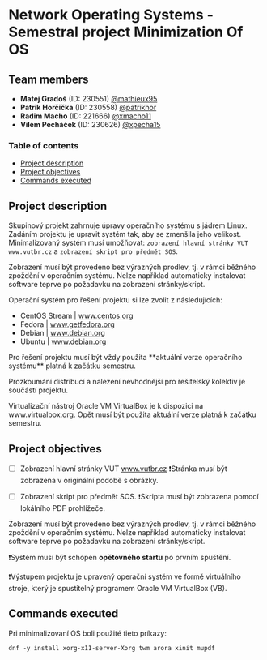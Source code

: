 # Network Operating Systems - Semestral project Minimization Of OS

## Team members

* **Matej Gradoš** (ID: 230551) [@mathieux95](https://github.com/mathieux95)
* **Patrik Horčička** (ID: 230558) [@patrikhor](https://github.com/patrikhor)
* **Radim Macho** (ID: 221666) [@xmacho11](https://github.com/xmacho11)
* **Vilém Pecháček** (ID: 230626) [@xpecha15](https://github.com/xpecha15)

### Table of contents 
* [Project description](#description)
* [Project objectives](#objectives)
* [Commands executed](#commands)

<a name="description"></a>

## Project description

Skupinový projekt zahrnuje úpravy operačního systému s jádrem Linux. Zadáním projektu je upravit systém tak, aby se zmenšila jeho velikost.
Minimalizovaný systém musí umožňovat: `zobrazení hlavní stránky VUT www.vutbr.cz` a `zobrazení skript pro předmět SOS`.

<p> Zobrazení musí být provedeno bez výrazných prodlev, tj. v rámci běžného zpoždění v operačním systému. Nelze například automaticky instalovat software teprve po požadavku na zobrazení stránky/skript. </p>

<p> Operační systém pro řešení projektu si lze zvolit z následujících: </p>

* CentOS Stream | www.centos.org
* Fedora | www.getfedora.org
* Debian | www.debian.org
* Ubuntu | www.debian.org

<p> Pro řešení projektu musí být vždy použita **aktuální verze operačního systému** platná k začátku semestru. </p>
<p> Prozkoumání distribucí a nalezení nevhodnější pro řešitelský kolektiv je součástí projektu. </p>

<p> Virtualizační nástroj Oracle VM VirtualBox je k dispozici na www.virtualbox.org. Opět musí být použita aktuální verze platná k začátku semestru.</p>


<a name="objectives"></a>

## Project objectives

- [ ] Zobrazení hlavní stránky VUT www.vutbr.cz
❗Stránka musí být zobrazena v originální podobě s obrázky. 

- [ ] Zobrazení skript pro předmět SOS.
❗Skripta musí být zobrazena pomocí lokálního PDF prohlížeče. 

<p> Zobrazení musí být provedeno bez výrazných prodlev, tj. v rámci běžného zpoždění v operačním systému. Nelze například automaticky instalovat software teprve po požadavku na zobrazení stránky/skript. </p> 

❗Systém musí být schopen **opětovného startu** po prvním spuštění.

❗Výstupem projektu je upravený operační systém ve formě virtuálního stroje, který je spustitelný programem Oracle VM VirtualBox (VB).

<a name="commands"></a>
## Commands executed

Pri minimalizovaní OS boli použité tieto príkazy:

`dnf -y install xorg-x11-server-Xorg twm arora xinit mupdf`
